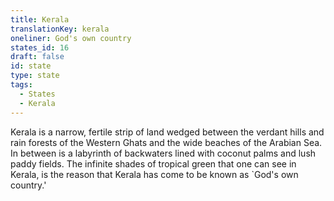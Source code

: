 ```yaml
---
title: Kerala
translationKey: kerala
oneliner: God's own country
states_id: 16
draft: false
id: state
type: state
tags:
  - States
  - Kerala
---
```

Kerala is a narrow, fertile strip of land wedged between the verdant hills and rain forests of the Western Ghats and the wide beaches of the Arabian Sea. In between is a labyrinth of backwaters lined with coconut palms and lush paddy fields.     The infinite shades of tropical green that one can see in Kerala, is the reason that Kerala has come to be known as `God's own country.'
